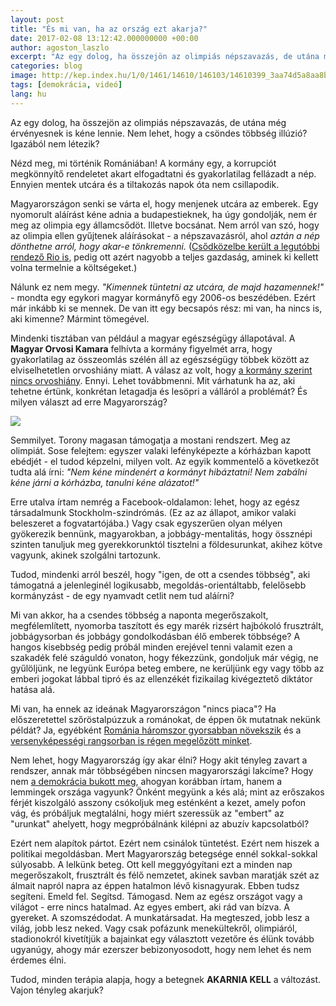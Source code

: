 ```yaml
---
layout: post
title: "És mi van, ha az ország ezt akarja?"
date: 2017-02-08 13:12:42.000000000 +00:00
author: agoston_laszlo
excerpt: "Az egy dolog, ha összejön az olimpiás népszavazás, de utána még érvényesnek is kéne lennie. Nem lehet, hogy a csöndes többség illúzió? Igazából nem létezik?"
categories: blog
image: http://kep.index.hu/1/0/1461/14610/146103/14610399_3aa74d5a8aa8b5f7d886091dc219162b_x.jpg
tags: [demokrácia, videó]
lang: hu
---
```


Az egy dolog, ha összejön az olimpiás népszavazás, de utána még érvényesnek is kéne lennie. Nem lehet, hogy a csöndes többség illúzió? Igazából nem létezik?

Nézd meg, mi történik Romániában! A kormány egy, a korrupciót megkönnyítő rendeletet akart elfogadtatni és gyakorlatilag fellázadt a nép. Ennyien mentek utcára és a tiltakozás napok óta nem csillapodik. 

<div class="fb-video" data-href="https://www.facebook.com/hu.euronews/videos/10154656001413110/"  
  data-allowfullscreen="true" data-width="500"></div>
  
Magyarországon senki se várta el, hogy menjenek utcára az emberek. Egy nyomorult aláírást kéne adnia a budapestieknek, ha úgy gondolják, nem ér meg az olimpia egy államcsődöt. Illetve bocsánat. Nem arról van szó, hogy az olimpia ellen gyűjtenek aláírásokat - a népszavazásról, ahol *aztán a nép dönthetne arról, hogy akar-e tönkremenni.* ([Csődközelbe került a legutóbbi rendező Rio is](http://24.hu/fn/gazdasag/2016/08/29/csodkozelbe-kerult-rio-az-olimpia-miatt/), pedig ott azért nagyobb a teljes gazdaság, aminek ki kellett volna termelnie a költségeket.)

Nálunk ez nem megy. *"Kimennek tüntetni az utcára, de majd hazamennek!"* - mondta egy egykori magyar kormányfő egy 2006-os beszédében. Ezért már inkább ki se mennek. De van itt egy becsapós rész: mi van, ha nincs is, aki kimenne? Mármint tömegével.

Mindenki tisztában van például a magyar egészségügy állapotával. A **Magyar Orvosi Kamara** felhívta a kormány figyelmét arra, hogy gyakorlatilag az összeomlás szélén áll az egészségügy többek között az elviselhetetlen orvoshiány miatt. A válasz az volt, hogy [a kormány szerint nincs orvoshiány](http://index.hu/belfold/2017/02/07/orvoshiany_surgossegi_betegellatas_orvosi_kamara_eger_istvan/). Ennyi. Lehet továbbmenni. Mit várhatunk ha az, aki tehetne értünk, konkrétan letagadja és lesöpri a válláról a problémát? És milyen választ ad erre Magyarország?

![](http://agostonlaszlo.hu/images/tamogatottsag.jpg.jpg)

Semmilyet. Torony magasan támogatja a mostani rendszert. Meg az olimpiát.
Sose felejtem: egyszer valaki lefényképezte a kórházban kapott ebédjét - el tudod képzelni, milyen volt. Az egyik kommentelő a következőt tudta alá írni: *"Nem kéne mindenért a kormányt hibáztatni! Nem zabálni kéne járni a kórházba, tanulni kéne alázatot!"*

Erre utalva írtam nemrég a Facebook-oldalamon: lehet, hogy az egész társadalmunk Stockholm-szindrómás. (Ez az az állapot, amikor valaki beleszeret a fogvatartójába.) Vagy csak egyszerűen olyan mélyen gyökerezik bennünk, magyarokban, a jobbágy-mentalitás, hogy össznépi szinten tanuljuk meg gyerekkorunktól tisztelni a földesurunkat, akihez kötve vagyunk, akinek szolgálni tartozunk. 

Tudod, mindenki arról beszél, hogy "igen, de ott a csendes többség", aki támogatná a jelenleginél logikusabb, megoldás-orientáltabb, felelősebb kormányzást - de egy nyamvadt cetlit nem tud aláírni? 

Mi van akkor, ha a csendes többség a naponta megerőszakolt, megfélemlített, nyomorba taszított és egy marék rizsért hajbókoló frusztrált, jobbágysorban és jobbágy gondolkodásban élő emberek többsége? A hangos kisebbség pedig próbál minden erejével tenni valamit ezen a szakadék felé száguldó vonaton, hogy fékezzünk, gondoljuk már végig, ne gyűlöljünk, ne legyünk Európa beteg embere, ne kerüljünk egy vagy több az emberi jogokat lábbal tipró és az ellenzékét fizikailag kivégeztető diktátor hatása alá. 

Mi van, ha ennek az ideának Magyarországon "nincs piaca"? Ha előszeretettel szőröstalpúzzuk a románokat, de éppen ők mutatnak nekünk példát? Ja, egyébként [Románia háromszor gyorsabban növekszik](http://www.vg.hu/gazdasag/makrogazdasag/tobb-mint-haromszor-akkorat-nott-a-roman-gazdasag-mint-a-magyar-474018) és a [versenyképességi rangsorban is régen megelőzött minket](http://www.maszol.ro/index.php/gazdasag/53759-versenykepessegben-romania-megel-zi-magyarorszagot).

Nem lehet, hogy Magyarország így akar élni? Hogy akit tényleg zavart a rendszer, annak már többségében nincsen magyarországi lakcíme? Hogy nem [a demokrácia bukott meg](http://agostonlaszlo.hu/blog/a-demokracia-megbukott/), ahogyan korábban írtam, hanem a lemmingek országa vagyunk? Önként megyünk a kés alá; mint az erőszakos férjét kiszolgáló asszony csókoljuk meg esténként a kezet, amely pofon vág, és próbáljuk megtalálni, hogy miért szeressük az "embert" az "urunkat" ahelyett, hogy megpróbálnánk kilépni az abuzív kapcsolatból?

Ezért nem alapítok pártot. Ezért nem csinálok tüntetést. Ezért nem hiszek a politikai megoldásban. Mert Magyarország betegsége ennél sokkal-sokkal súlyosabb. A lelkünk beteg. Ott kell meggyógyítani ezt a minden nap megerőszakolt, frusztrált és félő nemzetet, akinek savban maratják szét az álmait napról napra az éppen hatalmon lévő kisnagyurak. Ebben tudsz segíteni. Emeld fel. Segítsd. Támogasd. Nem az egész országot vagy a világot - erre nincs hatalmad. Az egyes embert, aki rád van bízva. A gyereket. A szomszédodat. A munkatársadat. Ha megteszed, jobb lesz a világ, jobb lesz neked. Vagy csak pofázunk menekültekről, olimpiáról, stadionokról kivetítjük a bajainkat egy választott vezetőre és élünk tovább ugyanúgy, ahogy már ezerszer bebizonyosodott, hogy nem lehet és nem érdemes élni.

Tudod, minden terápia alapja, hogy a betegnek **AKARNIA KELL** a változást. Vajon tényleg akarjuk?

